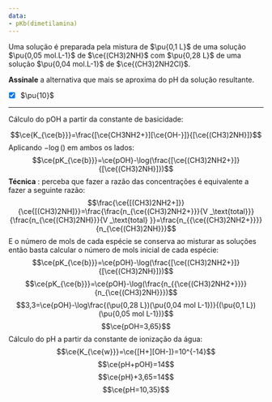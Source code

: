 ```yaml
---
data:
- pKb(dimetilamina)
---
```


Uma solução é preparada pela mistura de $\pu{0,1 L}$ de uma solução $\pu{0,05 mol.L-1}$ de $\ce{(CH3)2NH}$ com $\pu{0,28 L}$ de uma solução $\pu{0,04 mol.L-1}$ de $\ce{(CH3)2NH2Cl}$.

**Assinale** a alternativa que mais se aproxima do pH da solução resultante.

- [x] $\pu{10}$


---

Cálculo do pOH a partir da constante de basicidade:

$$\ce{K_{\ce{b}}}=\frac{[\ce{CH3NH2+}][\ce{OH-}]}{[\ce{(CH3)2NH}]}$$
Aplicando $-\log()$  em ambos os lados:
$$\ce{pK_{\ce{b}}}=\ce{pOH}-\log(\frac{[\ce{(CH3)2NH2+}]}{[\ce{(CH3)2NH}]})$$
**Técnica** : perceba que fazer a razão das concentrações é equivalente a fazer a seguinte razão:
$$\frac{\ce{[(CH3)2NH2+]}}{\ce{[(CH3)2NH]}}=\frac{\frac{n_{\ce{(CH3)2NH2+}}}{V _\text{total}}}{\frac{n_{\ce{(CH3)2NH}}}{V _\text{total} }}=\frac{n_{{\ce{(CH3)2NH2+}}}}{n_{\ce{(CH3)2NH}}}$$
E o número de mols de cada espécie se conserva ao misturar as soluções então basta calcular o número de mols inicial de cada espécie:
$$\ce{pK_{\ce{b}}}=\ce{pOH}-\log(\frac{[\ce{(CH3)2NH2+}]}{[\ce{(CH3)2NH}]})$$
$$\ce{pK_{\ce{b}}}=\ce{pOH}-\log(\frac{n_{{\ce{(CH3)2NH2+}}}}{n_{\ce{(CH3)2NH}}})$$
$$3,3=\ce{pOH}-\log\frac{(\pu{0,28 L})(\pu{0,04 mol L-1})}{(\pu{0,1 L})(\pu{0,05 mol L-1})}$$
$$\ce{pOH=3,65}$$
Cálculo do pH a partir da constante de ionização da água: 
$$\ce{K_{\ce{w}}}=\ce{[H+][OH-]}=10^{-14}$$
$$\ce{pH+pOH}=14$$
$$\ce{pH}+3,65=14$$
$$\ce{pH=10,35}$$

